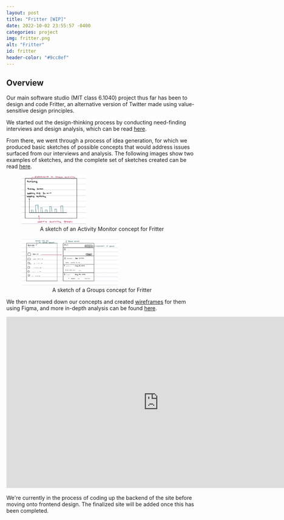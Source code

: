 ```yaml
---
layout: post
title: "Fritter [WIP]"
date: 2022-10-02 23:55:57 -0400
categories: project
img: fritter.png
alt: "Fritter"
id: fritter
header-color: "#9cc8ef"
---
```


## Overview

Our main software studio (MIT class 6.1040) project thus far has been to design and code Fritter, an alternative version of Twitter made using value-sensitive design principles.

We started out the design-thinking process by conducting need-finding interviews and design analysis, which can be read [here](https://61040-fa22.github.io/portfolio-gracefh/2022/09/18/assignment-1.html).

From there, we went through a process of idea generation, for which we produced basic sketches of possible concepts that would address issues surfaced from our interviews and analysis. The following images show two examples of sketches, and the complete set of sketches created can be read [here](https://61040-fa22.github.io/portfolio-gracefh/2022/09/25/assignment-2.html).

<figure>
<img class="fritter-img" src="/img/projects/fritter/fritter-activity-sketch.jpg" alt="Fritter Sketch, Activity Concept" style="width:40%">
<figcaption style="text-align:center">A sketch of an Activity Monitor concept for Fritter</figcaption>
</figure>

<figure>
<img class="fritter-img" src="/img/projects/fritter/fritter-groups-sketch.jpg" alt="Fritter Sketch, Groups Concept" style="width:60%;padding-bottom:0px">
<figcaption style="text-align:center">A sketch of a Groups concept for Fritter</figcaption>
</figure>

We then narrowed down our concepts and created [wireframes](https://www.figma.com/file/oVSfpQCesAcDXHyO50KCKe/grace-huang-fritter-wireframes?node-id=0%3A1) for them using Figma, and more in-depth analysis can be found [here](https://61040-fa22.github.io/portfolio-gracefh/2022/10/07/assignment-3-revision.html).

<div style="text-align:center"><iframe style="border: 1px solid rgba(0, 0, 0, 0.1);" width="800" height="450" src="https://www.figma.com/embed?embed_host=share&url=https%3A%2F%2Fwww.figma.com%2Ffile%2FoVSfpQCesAcDXHyO50KCKe%2Fgrace-huang-fritter-wireframes%3Fnode-id%3D0%253A1" allowfullscreen></iframe></div>

We're currently in the process of coding up the backend of the site before moving onto frontend design. The finalized site will be added once this has been completed.